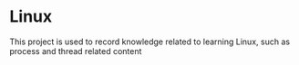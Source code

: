 # Linux
This project is used to record knowledge related to learning Linux, such as process and thread related content
